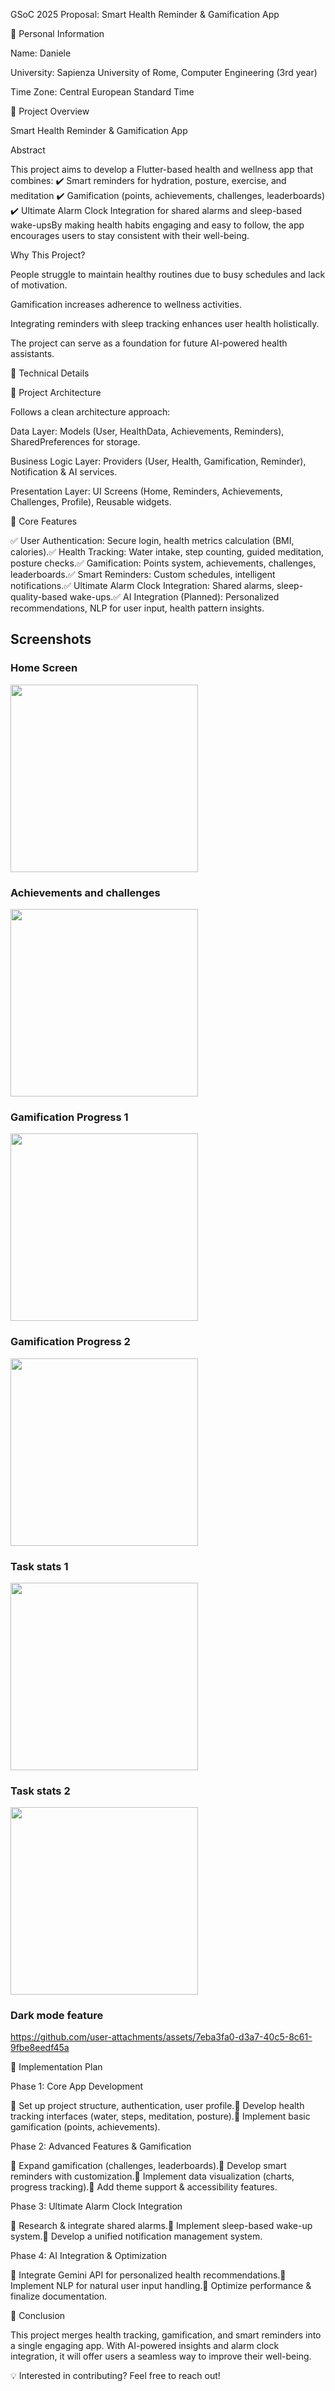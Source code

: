 GSoC 2025 Proposal: Smart Health Reminder & Gamification App

📌 Personal Information

Name: Daniele

University: Sapienza University of Rome, Computer Engineering (3rd year)

Time Zone: Central European Standard Time

🚀 Project Overview

Smart Health Reminder & Gamification App

Abstract

This project aims to develop a Flutter-based health and wellness app that combines:
✔️ Smart reminders for hydration, posture, exercise, and meditation
✔️ Gamification (points, achievements, challenges, leaderboards)
✔️ Ultimate Alarm Clock Integration for shared alarms and sleep-based wake-upsBy making health habits engaging and easy to follow, the app encourages users to stay consistent with their well-being.


Why This Project?

People struggle to maintain healthy routines due to busy schedules and lack of motivation.

Gamification increases adherence to wellness activities.

Integrating reminders with sleep tracking enhances user health holistically.

The project can serve as a foundation for future AI-powered health assistants.

🔧 Technical Details

📂 Project Architecture

Follows a clean architecture approach:

Data Layer: Models (User, HealthData, Achievements, Reminders), SharedPreferences for storage.

Business Logic Layer: Providers (User, Health, Gamification, Reminder), Notification & AI services.

Presentation Layer: UI Screens (Home, Reminders, Achievements, Challenges, Profile), Reusable widgets.

📜 Core Features

✅ User Authentication: Secure login, health metrics calculation (BMI, calories).✅ Health Tracking: Water intake, step counting, guided meditation, posture checks.✅ Gamification: Points system, achievements, challenges, leaderboards.✅ Smart Reminders: Custom schedules, intelligent notifications.✅ Ultimate Alarm Clock Integration: Shared alarms, sleep-quality-based wake-ups.✅ AI Integration (Planned): Personalized recommendations, NLP for user input, health pattern insights.

## Screenshots

### Home Screen
<img src="assets/fonts/Screenshot_1.png" width="300">

### Achievements and challenges
<img src="assets/fonts/Screenshot_2.png" width="300">

### Gamification Progress 1
<img src="assets/fonts/Screenshot_3.png" width="300">

### Gamification Progress 2
<img src="assets/fonts/Screenshot_4.png" width="300">

### Task stats 1
<img src="assets/fonts/Screenshot_5.png" width="300">

### Task stats 2
<img src="assets/fonts/Screenshot_6.png" width="300">

### Dark mode feature
https://github.com/user-attachments/assets/7eba3fa0-d3a7-40c5-8c61-9fbe8eedf45a




📅 Implementation Plan

Phase 1: Core App Development

🔹 Set up project structure, authentication, user profile.🔹 Develop health tracking interfaces (water, steps, meditation, posture).🔹 Implement basic gamification (points, achievements).

Phase 2: Advanced Features & Gamification

🔹 Expand gamification (challenges, leaderboards).🔹 Develop smart reminders with customization.🔹 Implement data visualization (charts, progress tracking).🔹 Add theme support & accessibility features.

Phase 3: Ultimate Alarm Clock Integration

🔹 Research & integrate shared alarms.🔹 Implement sleep-based wake-up system.🔹 Develop a unified notification management system.

Phase 4: AI Integration & Optimization

🔹 Integrate Gemini API for personalized health recommendations.🔹 Implement NLP for natural user input handling.🔹 Optimize performance & finalize documentation.

📌 Conclusion

This project merges health tracking, gamification, and smart reminders into a single engaging app. With AI-powered insights and alarm clock integration, it will offer users a seamless way to improve their well-being.

💡 Interested in contributing? Feel free to reach out!
